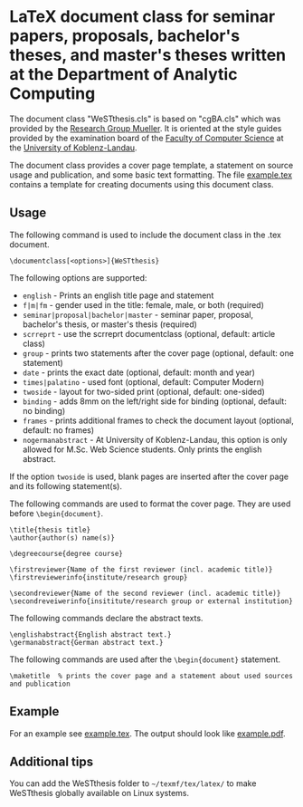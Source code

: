 # LaTeX document class for seminar papers, proposals, bachelor's theses, and master's theses written at the Department of Analytic Computing
The document class "WeSTthesis.cls" is based on "cgBA.cls" which was provided by the [Research Group Mueller](http://www.uni-koblenz-landau.de/koblenz/fb4/institute/icv/agmueller). It is oriented at the style guides provided by the examination board of the [Faculty of Computer Science](http://www.uni-koblenz-landau.de/campus-koblenz/fb4) at the [University of Koblenz-Landau](http://www.uni-koblenz-landau.de/).

The document class provides a cover page template, a statement on source usage and publication, and some basic text formatting. The file [example.tex](example.tex) contains a template for creating documents using this document class.

## Usage
The following command is used to include the document class in the .tex document.

    \documentclass[<options>]{WeSTthesis}

The following options are supported:

- `english`                           - Prints an english title page and statement
- `f|m|fm`                            - gender used in the title: female, male, or both (required)
- `seminar|proposal|bachelor|master`  - seminar paper, proposal, bachelor's thesis, or master's thesis (required)
- `scrreprt`                          - use the scrreprt documentclass (optional, default: article class)
- `group`                             - prints two statements after the cover page (optional, default: one statement)
- `date`                              - prints the exact date (optional, default: month and year)
- `times|palatino`	                  - used font (optional, default: Computer Modern)
- `twoside`                           - layout for two-sided print (optional, default: one-sided)
- `binding`                           - adds 8mm on the left/right side for binding (optional, default: no binding)
- `frames`                            - prints additional frames to check the document layout (optional, default: no frames)
- `nogermanabstract`                  - At University of Koblenz-Landau, this option is only allowed for M.Sc. Web Science students. Only prints the english abstract. 

If the option `twoside` is used, blank pages are inserted after the cover page and its following statement(s).

The following commands are used to format the cover page. They are used before `\begin{document}`.

    \title{thesis title}
    \author{author(s) name(s)}

    \degreecourse{degree course}

    \firstreviewer{Name of the first reviewer (incl. academic title)}
    \firstreviewerinfo{institute/research group}

    \secondreviewer{Name of the second reviewer (incl. academic title)}
    \secondreveiwerinfo{insititute/research group or external institution}

The following commands declare the abstract texts.

    \englishabstract{English abstract text.}
    \germanabstract{German abstract text.}

The following commands are used after the `\begin{document}` statement.

    \maketitle  % prints the cover page and a statement about used sources and publication

## Example
For an example see [example.tex](example.tex). The output should look like [example.pdf](example.pdf).

## Additional tips
You can add the WeSTthesis folder to `~/texmf/tex/latex/` to make WeSTthesis globally available on Linux systems.
